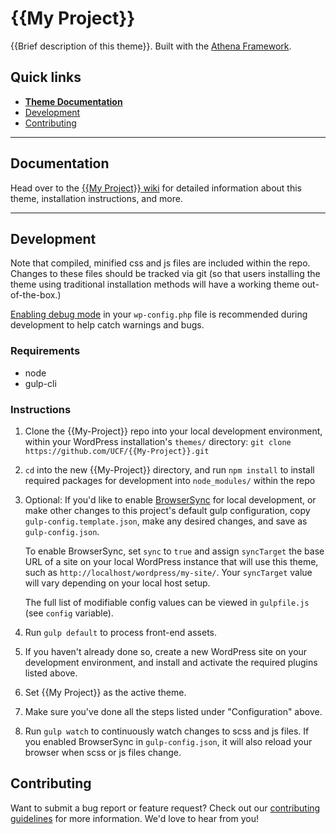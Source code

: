 # {{My Project}}

{{Brief description of this theme}}.  Built with the [Athena Framework](https://ucf.github.io/Athena-Framework/).

## Quick links

* [**Theme Documentation**](https://github.com/UCF/{{My-Project}}/wiki)
* [Development](#development)
* [Contributing](#contributing)

-----

## Documentation

Head over to the [{{My Project}} wiki](https://github.com/UCF/{{My-Project}}/wiki) for detailed information about this theme, installation instructions, and more.

-----

## Development

Note that compiled, minified css and js files are included within the repo.  Changes to these files should be tracked via git (so that users installing the theme using traditional installation methods will have a working theme out-of-the-box.)

[Enabling debug mode](https://codex.wordpress.org/Debugging_in_WordPress) in your `wp-config.php` file is recommended during development to help catch warnings and bugs.

### Requirements
* node
* gulp-cli

### Instructions
1. Clone the {{My-Project}} repo into your local development environment, within your WordPress installation's `themes/` directory: `git clone https://github.com/UCF/{{My-Project}}.git`
2. `cd` into the new {{My-Project}} directory, and run `npm install` to install required packages for development into `node_modules/` within the repo
3. Optional: If you'd like to enable [BrowserSync](https://browsersync.io) for local development, or make other changes to this project's default gulp configuration, copy `gulp-config.template.json`, make any desired changes, and save as `gulp-config.json`.

    To enable BrowserSync, set `sync` to `true` and assign `syncTarget` the base URL of a site on your local WordPress instance that will use this theme, such as `http://localhost/wordpress/my-site/`.  Your `syncTarget` value will vary depending on your local host setup.

    The full list of modifiable config values can be viewed in `gulpfile.js` (see `config` variable).
3. Run `gulp default` to process front-end assets.
4. If you haven't already done so, create a new WordPress site on your development environment, and install and activate the required plugins listed above.
5. Set {{My Project}} as the active theme.
6. Make sure you've done all the steps listed under "Configuration" above.
7. Run `gulp watch` to continuously watch changes to scss and js files.  If you enabled BrowserSync in `gulp-config.json`, it will also reload your browser when scss or js files change.


## Contributing

Want to submit a bug report or feature request?  Check out our [contributing guidelines](https://github.com/UCF/{{My-Project}}/blob/master/CONTRIBUTING.md) for more information.  We'd love to hear from you!
